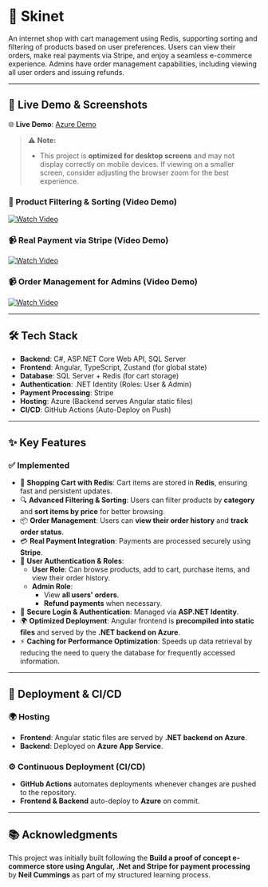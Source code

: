 # 🚀 Skinet

An internet shop with cart management using Redis, supporting sorting and filtering of products based on user preferences. Users can view their orders, make real payments via Stripe, and enjoy a seamless e-commerce experience. Admins have order management capabilities, including viewing all user orders and issuing refunds.

---

## 🔗 Live Demo & Screenshots
🌐 **Live Demo**: [Azure Demo](https://skinetweb.azurewebsites.net/)

> ⚠️ **Note:**  
>- This project is **optimized for desktop screens** and may not display correctly on mobile devices. If viewing on a smaller screen, consider adjusting the browser zoom for the best experience.

### 📸 Product Filtering & Sorting **(Video Demo)**
[![Watch Video](https://i.imgur.com/ZsKfhol.png)](https://i.imgur.com/ZsKfhol.mp4)

### 📹 Real Payment via Stripe **(Video Demo)**
[![Watch Video](https://i.imgur.com/raHVxe1.png)](https://i.imgur.com/raHVxe1.mp4)

### 📹 Order Management for Admins **(Video Demo)**
[![Watch Video](https://i.imgur.com/T05cDgC.png)](https://i.imgur.com/T05cDgC.mp4)

---

## 🛠 Tech Stack

- **Backend**: C#, ASP.NET Core Web API, SQL Server  
- **Frontend**: Angular, TypeScript, Zustand (for global state)
- **Database**: SQL Server + Redis (for cart storage)  
- **Authentication**: .NET Identity (Roles: User & Admin)  
- **Payment Processing**: Stripe  
- **Hosting**: Azure (Backend serves Angular static files)  
- **CI/CD**: GitHub Actions (Auto-Deploy on Push)  

---

## ✨ Key Features

### ✅ **Implemented**
- 🛒 **Shopping Cart with Redis**: Cart items are stored in **Redis**, ensuring fast and persistent updates.
- 🔍 **Advanced Filtering & Sorting**: Users can filter products by **category** and **sort items by price** for better browsing.
- 📦 **Order Management**: Users can **view their order history** and **track order status**.
- 💳 **Real Payment Integration**: Payments are processed securely using **Stripe**.
- 🔑 **User Authentication & Roles**: 
  - **User Role**: Can browse products, add to cart, purchase items, and view their order history.
  - **Admin Role**: 
    - View **all users' orders**.
    - **Refund payments** when necessary.
- 🔄 **Secure Login & Authentication**: Managed via **ASP.NET Identity**.
- 🌍 **Optimized Deployment**: Angular frontend is **precompiled into static files** and served by the **.NET backend on Azure**.
- ⚡ **Caching for Performance Optimization**: Speeds up data retrieval by reducing the need to query the database for frequently accessed information.

---

## 🚀 Deployment & CI/CD

### 🌍 **Hosting**
- **Frontend**: Angular static files are served by **.NET backend on Azure**.
- **Backend**: Deployed on **Azure App Service**.

### ⚙️ **Continuous Deployment (CI/CD)**
- **GitHub Actions** automates deployments whenever changes are pushed to the repository.  
- **Frontend & Backend** auto-deploy to **Azure** on commit.

---

## 📚 Acknowledgments
This project was initially built following the **Build a proof of concept e-commerce store using Angular, .Net and Stripe for payment processing** by **Neil Cummings** as part of my structured learning process.  

